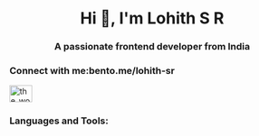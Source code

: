 <h1 align="center">Hi 👋, I'm Lohith S R</h1>
<h3 align="center">A passionate frontend developer from India</h3>

<h3 align="left">Connect with me:bento.me/lohith-sr</h3>
<p align="left">
<a href="https://instagram.com/the_world_of_lohith" target="blank"><img align="center" src="https://raw.githubusercontent.com/rahuldkjain/github-profile-readme-generator/master/src/images/icons/Social/instagram.svg" alt="the_world_of_lohith" height="30" width="40" /></a>
</p>

<h3 align="left">Languages and Tools:</h3>
